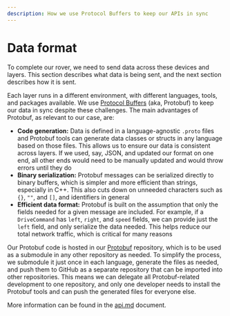 ```yaml
---
description: How we use Protocol Buffers to keep our APIs in sync
---
```


# Data format

To complete our rover, we need to send data across these devices and layers. This section describes what data is being sent, and the next section describes how it is sent.

Each layer runs in a different environment, with different languages, tools, and packages available. We use [Protocol Buffers](https://protobuf.dev/) (aka, Protobuf) to keep our data in sync despite these challenges. The main advantages of Protobuf, as relevant to our case, are:&#x20;

* **Code generation:** Data is defined in a language-agnostic `.proto` files and Protobuf tools can generate data classes or structs in any language based on those files. This allows us to ensure our data is consistent across layers. If we used, say, JSON, and updated our format on one end, all other ends would need to be manually updated and would throw errors until they do
* **Binary serialization:** Protobuf messages can be serialized directly to binary buffers, which is simpler and more efficient than strings, especially in C++. This also cuts down on unneeded characters such as `{}`, `""`, and `[]`, and identifiers in general
* **Efficient data format:** Protobuf is built on the assumption that only the fields needed for a given message are included. For example, if a `DriveCommand` has `left`, `right`, and `speed` fields, we can provide just the `left` field, and only serialize the data needed. This helps reduce our total network traffic, which is critical for many reasons

Our Protobuf code is hosted in our [Protobuf](https://github.com/BinghamtonRover/Protobuf) repository, which is to be used as a submodule in any other repository as needed. To simplify the process, we submodule it just once in each language, generate the files as needed, and push them to GitHub as a separate repository that can be imported into other repositories. This means we can delegate all Protobuf-related development to one repository, and only one developer needs to install the Protobuf tools and can push the generated files for everyone else.

More information can be found in the [api.md](../network-details/api.md "mention") document.
